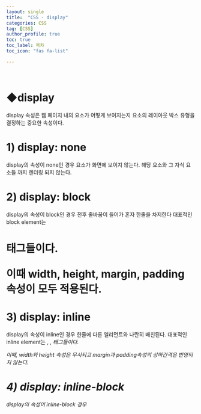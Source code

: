 ```yaml
---
layout: single
title:  "CSS - display"
categories: CSS
tag: [CSS]
author_profile: true
toc: true
toc_label: 목차
toc_icon: "fas fa-list"

---
```


<br>








# ◆display
display 속성은 웹 페이지 내의 요소가 어떻게 보여지는지 요소의 레이아웃 박스 유형을 결정하는 중요한 속성이다.

# 1) display: none
display의 속성이 none인 경우 요소가 화면에 보이지 않는다.
해당 요소와 그 자식 요소들 까지 렌더링 되지 않는다.

# 2) display: block
display의 속성이 block인 경우 전후 줄바꿈이 들어가 혼자 한줄을 차지한다
대표적인 block element는 <div> <p> <h1> 태그들이다.

이때 width, height, margin, padding 속성이 모두 적용된다.

# 3) display: inline
display의 속성이 inline인 경우 한줄에 다른 엘리먼트와 나란히 배친된다.
대표적인 inline element는 <span>, <a>, <em> 태그들이다.

이때, width와 height 속성은 무시되고 margin과 padding속성의 상하간격은 반영되지 않는다.

# 4) display: inline-block
display의 속성이 inline-block 경우 
